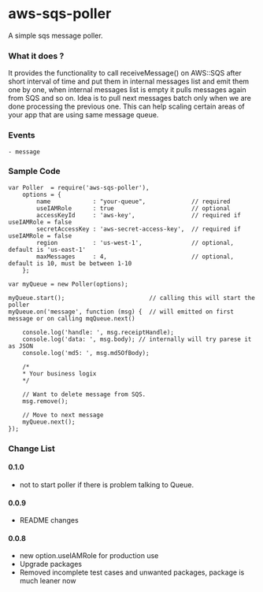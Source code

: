 aws-sqs-poller
==============

A simple sqs message poller.

### What it does ?
It provides the functionality to call receiveMessage() on AWS::SQS after short interval of time and put them in internal 
messages list and emit them one by one, when internal messages list is empty it pulls messages again from SQS and so on. 
Idea is to pull next messages batch only when we are done processing the previous one. This can help scaling certain areas of your app
that are using same message queue.

### Events
    - message
 
### Sample Code
```
var Poller  = require('aws-sqs-poller'),
    options = {
        name            : "your-queue",             // required
        useIAMRole      : true                      // optional
        accessKeyId     : 'aws-key',                // required if useIAMRole = false 
        secretAccessKey : 'aws-secret-access-key',  // required if useIAMRole = false
        region          : 'us-west-1',              // optional, default is 'us-east-1'
        maxMessages     : 4,                        // optional, default is 10, must be between 1-10 
    };

var myQueue = new Poller(options);

myQueue.start();                        // calling this will start the poller
myQueue.on('message', function (msg) {  // will emitted on first message or on calling mqQueue.next()
    
    console.log('handle: ', msg.receiptHandle);
    console.log('data: ', msg.body); // internally will try parese it as JSON
    console.log('md5: ', msg.md5OfBody); 
    
    /*
    * Your business logix
    */
      
    // Want to delete message from SQS.
    msg.remove();
                           
    // Move to next message
    myQueue.next();                     
});

```

### Change List
#### 0.1.0
- not to start poller if there is problem talking to Queue.
#### 0.0.9
- README changes
#### 0.0.8
- new option.useIAMRole for production use
- Upgrade packages
- Removed incomplete test cases and unwanted packages, package is much leaner now
